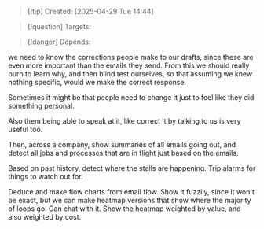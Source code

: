 
>[!tip] Created: [2025-04-29 Tue 14:44]

>[!question] Targets: 

>[!danger] Depends: 

we need to know the corrections people make to our drafts, since these are even more important than the emails they send.  From this we should really burn to learn why, and then blind test ourselves, so that assuming we knew nothing specific, would we make the correct response.

Sometimes it might be that people need to change it just to feel like they did something personal.

Also them being able to speak at it, like correct it by talking to us is very useful too.

Then, across a company, show summaries of all emails going out, and detect all jobs and processes that are in flight just based on the emails.

Based on past history, detect where the stalls are happening.  Trip alarms for things to watch out for.

Deduce and make flow charts from email flow.
Show it fuzzily, since it won't be exact, but we can make heatmap versions that show where the majority of loops go.
Can chat with it.  Show the heatmap weighted by value, and also weighted by cost.